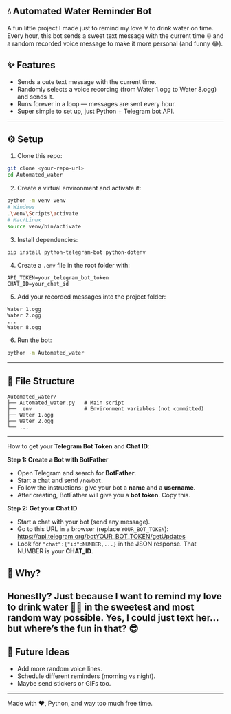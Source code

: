 ## 💧 Automated Water Reminder Bot 
A fun little project I made just to remind my love 💗 to drink water on time. 
Every hour, this bot sends a sweet text message with the current time ⏰ and a random recorded voice message to make it more personal (and funny 😂).

## ✨ Features

  - Sends a cute text message with the current time.
  - Randomly selects a voice recording (from Water 1.ogg to Water 8.ogg) and sends it.
  - Runs forever in a loop — messages are sent every hour.
  - Super simple to set up, just Python + Telegram bot API.

-----

## ⚙️ Setup

1.  Clone this repo:

<!-- end list -->

```bash
git clone <your-repo-url>
cd Automated_water
```

2.  Create a virtual environment and activate it:

<!-- end list -->

```bash
python -m venv venv
# Windows
.\venv\Scripts\activate
# Mac/Linux
source venv/bin/activate
```

3.  Install dependencies:

<!-- end list -->

```bash
pip install python-telegram-bot python-dotenv
```

4.  Create a `.env` file in the root folder with:

<!-- end list -->

```env
API_TOKEN=your_telegram_bot_token
CHAT_ID=your_chat_id
```

5.  Add your recorded messages into the project folder:

<!-- end list -->

```
Water 1.ogg
Water 2.ogg
...
Water 8.ogg
```

6.  Run the bot:

<!-- end list -->

```bash
python -m Automated_water
```

-----

## 📂 File Structure

```
Automated_water/
├── Automated_water.py   # Main script
├── .env                 # Environment variables (not committed)
├── Water 1.ogg
├── Water 2.ogg
└── ...
```

-----
How to get your **Telegram Bot Token** and **Chat ID**:

   **Step 1: Create a Bot with BotFather**
   - Open Telegram and search for **BotFather**.
   - Start a chat and send `/newbot`.
   - Follow the instructions: give your bot a **name** and a **username**.
   - After creating, BotFather will give you a **bot token**. Copy this.

   **Step 2: Get your Chat ID**
   - Start a chat with your bot (send any message).
   - Go to this URL in a browser (replace `YOUR_BOT_TOKEN`):
     https://api.telegram.org/botYOUR_BOT_TOKEN/getUpdates
   - Look for `"chat":{"id":NUMBER,...}` in the JSON response. That NUMBER is your **CHAT_ID**.

## 🥤 Why?

## Honestly? Just because I want to remind my love to drink water 🥺💗 in the sweetest and most random way possible. Yes, I could just text her... but where’s the fun in that? 😎

## 🚀 Future Ideas

  - Add more random voice lines.
  - Schedule different reminders (morning vs night).
  - Maybe send stickers or GIFs too.

-----

Made with ❤️, Python, and way too much free time.
